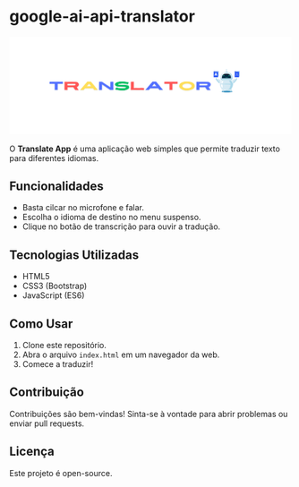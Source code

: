 # google-ai-api-translator

![Translator Logo](./assets/img/translator-log.png)

O **Translate App** é uma aplicação web simples que permite traduzir texto para diferentes idiomas.

## Funcionalidades

- Basta cilcar no microfone e falar.
- Escolha o idioma de destino no menu suspenso.
- Clique no botão de transcrição para ouvir a tradução.

## Tecnologias Utilizadas

- HTML5
- CSS3 (Bootstrap)
- JavaScript (ES6)

## Como Usar

1. Clone este repositório.
2. Abra o arquivo `index.html` em um navegador da web.
3. Comece a traduzir!

## Contribuição

Contribuições são bem-vindas! Sinta-se à vontade para abrir problemas ou enviar pull requests.

## Licença

Este projeto é open-source.